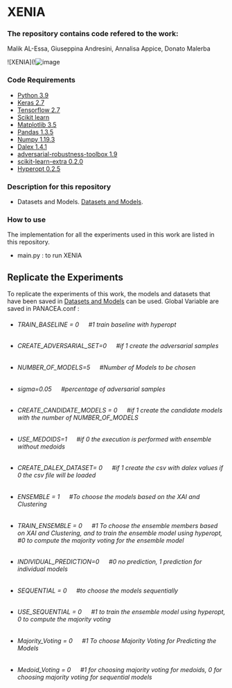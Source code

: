 # XENIA


### The repository contains code refered to the work:

Malik AL-Essa, Giuseppina Andresini, Annalisa Appice, Donato Malerba



![XENIA](!![image](https://user-images.githubusercontent.com/38468857/174758214-12e27a42-5347-450c-bc14-31ae0e95758c.png)





### Code Requirements

 * [Python 3.9](https://www.python.org/downloads/release/python-390/)
 * [Keras 2.7](https://github.com/keras-team/keras)
 * [Tensorflow 2.7](https://www.tensorflow.org/)
 * [Scikit learn](https://scikit-learn.org/stable/)
 * [Matplotlib 3.5](https://matplotlib.org/)
 * [Pandas 1.3.5](https://pandas.pydata.org/)
 * [Numpy 1.19.3](https://numpy.org/)
 * [Dalex 1.4.1](https://github.com/ModelOriented/DALEX)
 * [adversarial-robustness-toolbox 1.9](https://github.com/Trusted-AI/adversarial-robustness-toolbox)
 * [scikit-learn-extra 0.2.0](https://scikit-learn-extra.readthedocs.io/en/stable/)
 * [Hyperopt 0.2.5](https://pypi.org/project/hyperopt/)


###  Description for this repository

* Datasets and Models.
   [Datasets and Models](https://drive.google.com/drive/folders/1TUCquwp-mB4UVcJrnoHkRQKkCKKJ407n).
  
   

### How to use

The implementation for all the experiments used in this work are listed in this repository.
  * main.py : to run XENIA
 


## Replicate the Experiments

To replicate the experiments of this work, the models and datasets that have been saved in [Datasets and Models](https://drive.google.com/drive/folders/1KnGoU2l1dxVQxIpq8AX9dAzTHuCl-_I5) can be used. Global Variable are saved in PANACEA.conf :

* ###### TRAIN_BASELINE = 0   &emsp;        #1 train baseline with hyperopt <br />
* ###### CREATE_ADVERSARIAL_SET=0 &emsp;  #if 1 create the adversarial samples <br />
* ###### NUMBER_OF_MODELS=5       &emsp;  #Number of Models to be chosen <br />

* ###### sigma=0.05             &emsp;      #percentage of adversarial samples <br />
* ###### CREATE_CANDIDATE_MODELS = 0  &emsp; #if 1 create the candidate models with the number of NUMBER_OF_MODELS <br />
* ###### USE_MEDOIDS=1              &emsp;  #if 0 the execution is performed with ensemble without medoids <br />
* ###### CREATE_DALEX_DATASET= 0  &emsp;    #if 1 create the csv with dalex values if 0 the csv file will be loaded <br />
 
* ###### ENSEMBLE = 1       &emsp;          #To choose the models based on the XAI and Clustering <br />
* ###### TRAIN_ENSEMBLE = 0   &emsp;        #1 To choose the ensemble members based on XAI and Clustering, and to train the ensemble model using hyperopt, #0 to compute the majority voting for the ensemble model <br />

* ###### INDIVIDUAL_PREDICTION=0   &emsp;   #0 no prediction, 1 prediction for individual models <br />

* ###### SEQUENTIAL = 0          &emsp;     #to choose the models sequentially <br />
* ###### USE_SEQUENTIAL = 0     &emsp;      #1 to train the ensemble model using hyperopt, 0 to compute the majority voting <br />

* ###### Majority_Voting = 0    &emsp;      #1 To choose Majority Voting for Predicting the Models <br />
* ###### Medoid_Voting = 0     &emsp;       #1 for choosing majority voting for medoids, 0 for choosing majority voting for sequential models <br />


